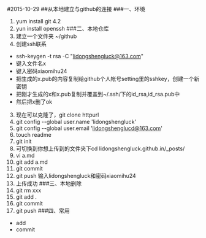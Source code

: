 #2015-10-29
##从本地建立与github的连接
###一、环境
1. yum install git 4.2
2. yun install openssh
###二、本地仓库
1. 建立一个文件夹 ~/github
2. 创建ssh联系
  - ssh-keygen -t rsa -C "lidongshengluck@163.com"
  - 键入文件名x
  - 键入密码xiaomihu24
  - 把生成的x.pub的内容复制给github个人帐号setting里的sshkey，创建一个新密钥
  - 把刚才生成的x和x.pub复制并覆盖到~/.ssh/下的id_rsa,id_rsa.pub中
  - 然后把x删了ok
3. 现在可以克隆了，git clone httpurl
4. git config --global user.name 'lidongshengluck'
5. git config --global user.email 'lidongshenglucd@163.com'
6. touch readme
7. git init
8. 可切换到你想上传到的文件夹下cd lidongshengluck.github.in/_posts/
9. vi a.md
10. git add a.md
11. git commit
12. git push 输入lidongshengluck和密码xiaomihu24
13. 上传成功
###三、本地删除
1. git rm xxx
2. git add .
3. git commit
4. git push
###四、常用
- add
- commit
